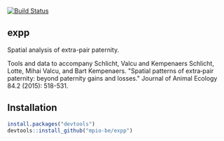 [![Build Status](https://travis-ci.org/mpio-be/expp.svg?branch=master)](https://travis-ci.org/mpio-be/expp)


expp
------------
Spatial analysis of extra-pair paternity.

Tools and data to accompany Schlicht, Valcu and Kempenaers Schlicht, Lotte, Mihai Valcu, and Bart Kempenaers. "Spatial patterns of extra‐pair paternity: beyond paternity gains and losses." Journal of Animal Ecology 84.2 (2015): 518-531.

Installation
------------
``` r
install.packages("devtools")
devtools::install_github("mpio-be/expp")
```

